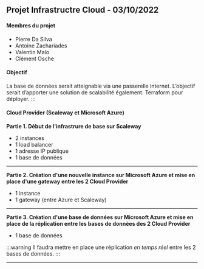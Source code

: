 ## **Projet Infrastructre Cloud - 03/10/2022**

#### **Membres du projet**
- Pierre Da Silva
- Antoine Zachariades
- Valentin Malo
- Clément Osche

#### Objectif 
La base de données serait atteignable via une passerelle internet.
L’objectif serait d’apporter une solution de scalabilité également.
Terraform pour déployer.
:::

#### **Cloud Provider (Scaleway et Microsoft Azure)**

**Partie 1. Début de l'infrastrure de base sur Scaleway**
*  2 instances
*  1 load balancer
*  1 adresse IP publique
*  1 base de données

---

**Partie 2. Création d'une nouvelle instance sur Microsoft Azure et mise en place d'une gateway entre les 2 Cloud Provider**
* 1 instance
* 1 gateway (entre Azure et Scaleway)

---

**Partie 3. Création d'une base de données sur Microsoft Azure et mise en place de la réplication entre les bases de données des 2 Cloud Provider**
* 1 base de données

:::warning
Il faudra mettre en place une réplication *en temps réel* entre les 2 bases de données.
:::

---





